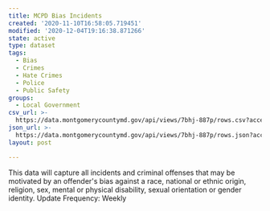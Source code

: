 ```yaml
---
title: MCPD Bias Incidents
created: '2020-11-10T16:58:05.719451'
modified: '2020-12-04T19:16:38.871266'
state: active
type: dataset
tags:
  - Bias
  - Crimes
  - Hate Crimes
  - Police
  - Public Safety
groups:
  - Local Government
csv_url: >-
  https://data.montgomerycountymd.gov/api/views/7bhj-887p/rows.csv?accessType=DOWNLOAD
json_url: >-
  https://data.montgomerycountymd.gov/api/views/7bhj-887p/rows.json?accessType=DOWNLOAD
layout: post

---
```

This data will capture all incidents and criminal offenses that may be motivated by an offender's bias against a race, national or ethnic origin, religion, sex, mental or physical disability, sexual orientation or gender identity.
Update Frequency:  Weekly
